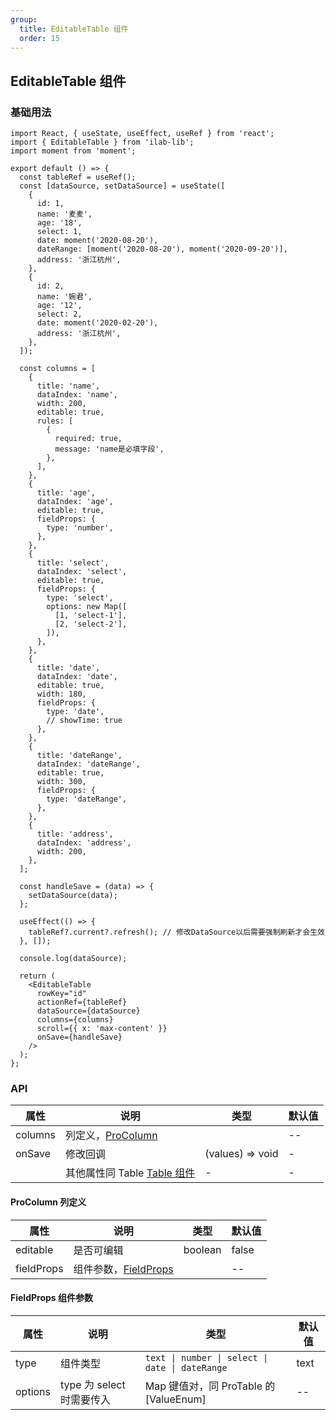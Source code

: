 ```yaml
---
group:
  title: EditableTable 组件
  order: 15
---
```


## EditableTable 组件

### 基础用法

```tsx
import React, { useState, useEffect, useRef } from 'react';
import { EditableTable } from 'ilab-lib';
import moment from 'moment';

export default () => {
  const tableRef = useRef();
  const [dataSource, setDataSource] = useState([
    {
      id: 1,
      name: '麦麦',
      age: '18',
      select: 1,
      date: moment('2020-08-20'),
      dateRange: [moment('2020-08-20'), moment('2020-09-20')],
      address: '浙江杭州',
    },
    {
      id: 2,
      name: '婉君',
      age: '12',
      select: 2,
      date: moment('2020-02-20'),
      address: '浙江杭州',
    },
  ]);

  const columns = [
    {
      title: 'name',
      dataIndex: 'name',
      width: 200,
      editable: true,
      rules: [
        {
          required: true,
          message: 'name是必填字段',
        },
      ],
    },
    {
      title: 'age',
      dataIndex: 'age',
      editable: true,
      fieldProps: {
        type: 'number',
      },
    },
    {
      title: 'select',
      dataIndex: 'select',
      editable: true,
      fieldProps: {
        type: 'select',
        options: new Map([
          [1, 'select-1'],
          [2, 'select-2'],
        ]),
      },
    },
    {
      title: 'date',
      dataIndex: 'date',
      editable: true,
      width: 180,
      fieldProps: {
        type: 'date',
        // showTime: true
      },
    },
    {
      title: 'dateRange',
      dataIndex: 'dateRange',
      editable: true,
      width: 300,
      fieldProps: {
        type: 'dateRange',
      },
    },
    {
      title: 'address',
      dataIndex: 'address',
      width: 200,
    },
  ];

  const handleSave = (data) => {
    setDataSource(data);
  };

  useEffect(() => {
    tableRef?.current?.refresh(); // 修改DataSource以后需要强制刷新才会生效
  }, []);

  console.log(dataSource);

  return (
    <EditableTable
      rowKey="id"
      actionRef={tableRef}
      dataSource={dataSource}
      columns={columns}
      scroll={{ x: 'max-content' }}
      onSave={handleSave}
    />
  );
};
```

### API

| 属性    | 说明                                                                       | 类型             | 默认值 |
| ------- | -------------------------------------------------------------------------- | ---------------- | ------ |
| columns | 列定义，[ProColumn](#procolumn-列定义)                                     |                  | --     |
| onSave  | 修改回调                                                                   | (values) => void | -      |
|         | 其他属性同 Table [Table 组件](https://ant.design/components/table-cn/#API) | -                | -      |

#### ProColumn 列定义

| 属性       | 说明                                | 类型    | 默认值 |
| ---------- | ----------------------------------- | ------- | ------ |
| editable   | 是否可编辑                          | boolean | false  |
| fieldProps | 组件参数，[FieldProps](#FieldProps) |         | --     |

#### FieldProps 组件参数

| 属性    | 说明                      | 类型                                             | 默认值 |
| ------- | ------------------------- | ------------------------------------------------ | ------ |
| type    | 组件类型                  | `text \| number \| select \| date \| dateRange ` | text   |
| options | type 为 select 时需要传入 | Map 键值对，同 ProTable 的[ValueEnum]            | --     |
